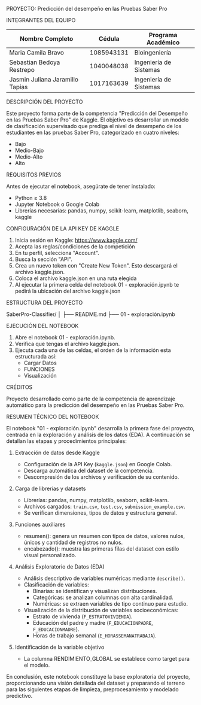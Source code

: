 PROYECTO: Predicción del desempeño en las Pruebas Saber Pro

INTEGRANTES DEL EQUIPO

| Nombre Completo        			    | Cédula         | Programa Académico                 |
|---------------------------------|----------------|------------------------------------|
| Maria Camila Bravo     			    | 1085943131     | Bioingeniería					            |            
| Sebastian Bedoya Restrepo      	| 1040048038     | Ingeniería de Sistemas			        |                    
| Jasmin Juliana Jaramillo Tapias | 1017163639     | Ingeniería de Sistemas 			      |

DESCRIPCIÓN DEL PROYECTO

Este proyecto forma parte de la competencia "Predicción del Desempeño en las Pruebas Saber Pro" de Kaggle.
El objetivo es desarrollar un modelo de clasificación supervisado que prediga el nivel de desempeño de los estudiantes
en las pruebas Saber Pro, categorizado en cuatro niveles:

- Bajo
- Medio-Bajo
- Medio-Alto
- Alto

REQUISITOS PREVIOS

Antes de ejecutar el notebook, asegúrate de tener instalado:

- Python ≥ 3.8
- Jupyter Notebook o Google Colab
- Librerías necesarias: pandas, numpy, scikit-learn, matplotlib, seaborn, kaggle

CONFIGURACIÓN DE LA API KEY DE KAGGLE

1. Inicia sesión en Kaggle: https://www.kaggle.com/
2. Acepta las reglas/condiciones de la competición
3. En tu perfil, selecciona "Account".
4. Busca la sección "API".
5. Crea un nuevo token con "Create New Token".
   Esto descargará el archivo kaggle.json.
6. Coloca el archivo kaggle.json en una ruta elegida
7. Al ejecutar la primera celda del notebook 01 - exploración.ipynb te pedirá la ubicación del archivo kaggle.json 

ESTRUCTURA DEL PROYECTO

SaberPro-Classifier/
│
├── README.md
├── 01 - exploración.ipynb

EJECUCIÓN DEL NOTEBOOK

1. Abre el notebook 01 - exploración.ipynb.
2. Verifica que tengas el archivo kaggle.json.
3. Ejecuta cada una de las celdas, el orden de la información esta estructurada así:
   - Cargar Datos
   - FUNCIONES
   - Visualización

CRÉDITOS

Proyecto desarrollado como parte de la competencia de aprendizaje automático
para la predicción del desempeño en las Pruebas Saber Pro.

RESUMEN TÉCNICO DEL NOTEBOOK

El notebook "01 - exploración.ipynb" desarrolla la primera fase del proyecto,
centrada en la exploración y análisis de los datos (EDA). A continuación se
detallan las etapas y procedimientos principales:

1. Extracción de datos desde Kaggle
   - Configuración de la API Key (`kaggle.json`) en Google Colab.
   - Descarga automática del dataset de la competencia.
   - Descompresión de los archivos y verificación de su contenido.

2. Carga de librerías y datasets
   - Librerías: pandas, numpy, matplotlib, seaborn, scikit-learn.
   - Archivos cargados: `train.csv`, `test.csv`, `submission_example.csv`.
   - Se verifican dimensiones, tipos de datos y estructura general.

3. Funciones auxiliares
   - resumen(): genera un resumen con tipos de datos, valores nulos, únicos y
     cantidad de registros no nulos.
   - encabezado(): muestra las primeras filas del dataset con estilo visual
     personalizado.

4. Análisis Exploratorio de Datos (EDA)
   - Análisis descriptivo de variables numéricas mediante `describe()`.
   - Clasificación de variables:
       - Binarias: se identifican y visualizan distribuciones.
       - Categóricas: se analizan columnas con alta cardinalidad.
       - Numéricas: se extraen variables de tipo continuo para estudio.
   - Visualización de la distribución de variables socioeconómicas:
       - Estrato de vivienda (`F_ESTRATOVIVIENDA`).
       - Educación del padre y madre (`F_EDUCACIONPADRE`, `F_EDUCACIONMADRE`).
       - Horas de trabajo semanal (`E_HORASSEMANATRABAJA`).

5. Identificación de la variable objetivo
   - La columna RENDIMIENTO_GLOBAL se establece como target para el modelo.
 

En conclusión, este notebook constituye la base exploratoria del proyecto,
proporcionando una visión detallada del dataset y preparando el terreno para las
siguientes etapas de limpieza, preprocesamiento y modelado predictivo.
